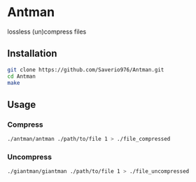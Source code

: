 # Antman

lossless (un)compress files

## Installation

```bash
git clone https://github.com/Saverio976/Antman.git
cd Antman
make
```

## Usage

### Compress

```bash
./antman/antman ./path/to/file 1 > ./file_compressed
```

### Uncompress

```bash
./giantman/giantman ./path/to/file 1 > ./file_uncompressed
```
